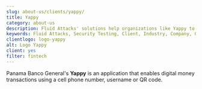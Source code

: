 ```yaml
---
slug: about-us/clients/yappy/
title: Yappy
category: about-us
description: Fluid Attacks' solutions help organizations like Yappy to identify security vulnerabilities in their systems and manage their attack surfaces.
keywords: Fluid Attacks, Security Testing, Client, Industry, Company, Organization, Pentesting, Ethical Hacking, Yappy
clientlogo: logo-yappy
alt: Logo Yappy
client: yes
filter: fintech
---
```


Panama Banco General's **Yappy**
is an application
that enables digital money transactions
using a cell phone number, username or QR code.
